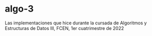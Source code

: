 # algo-3
Las implementaciones que hice durante la cursada de Algoritmos y Estructuras de Datos III, FCEN, 1er cuatrimestre de 2022
